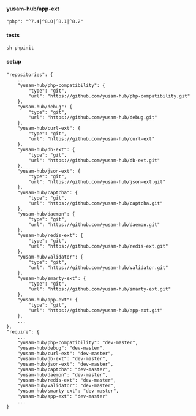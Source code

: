 #### yusam-hub/app-ext

    "php": "^7.4|^8.0|^8.1|^8.2"

#### tests

    sh phpinit

#### setup

    "repositories": {
        ...
        "yusam-hub/php-compatibility": {
            "type": "git",
            "url": "https://github.com/yusam-hub/php-compatibility.git"
        },
        "yusam-hub/debug": {
            "type": "git",
            "url": "https://github.com/yusam-hub/debug.git"
        },
        "yusam-hub/curl-ext": {
            "type": "git",
            "url": "https://github.com/yusam-hub/curl-ext"
        },
        "yusam-hub/db-ext": {
            "type": "git",
            "url": "https://github.com/yusam-hub/db-ext.git"
        },
        "yusam-hub/json-ext": {
            "type": "git",
            "url": "https://github.com/yusam-hub/json-ext.git"
        },
        "yusam-hub/captcha": {
            "type": "git",
            "url": "https://github.com/yusam-hub/captcha.git"
        },
        "yusam-hub/daemon": {
            "type": "git",
            "url": "https://github.com/yusam-hub/daemon.git"
        },
        "yusam-hub/redis-ext": {
            "type": "git",
            "url": "https://github.com/yusam-hub/redis-ext.git"
        },
        "yusam-hub/validator": {
            "type": "git",
            "url": "https://github.com/yusam-hub/validator.git"
        },
        "yusam-hub/smarty-ext": {
            "type": "git",
            "url": "https://github.com/yusam-hub/smarty-ext.git"
        },
        "yusam-hub/app-ext": {
            "type": "git",
            "url": "https://github.com/yusam-hub/app-ext.git"
        },
        ...
    },
    "require": {
        ...
        "yusam-hub/php-compatibility": "dev-master",
        "yusam-hub/debug": "dev-master",
        "yusam-hub/curl-ext": "dev-master",
        "yusam-hub/db-ext": "dev-master",
        "yusam-hub/json-ext": "dev-master",
        "yusam-hub/captcha": "dev-master",
        "yusam-hub/daemon": "dev-master",
        "yusam-hub/redis-ext": "dev-master",
        "yusam-hub/validator": "dev-master",
        "yusam-hub/smarty-ext": "dev-master",
        "yusam-hub/app-ext": "dev-master"
        ...
    }